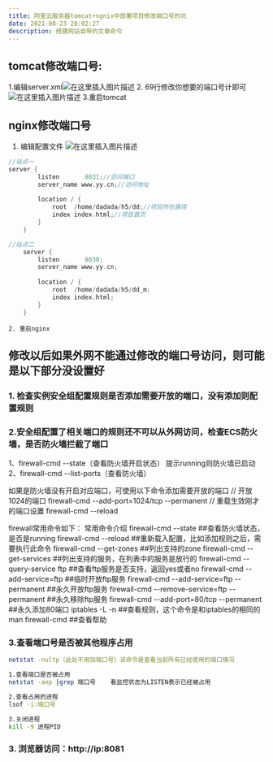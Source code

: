 ```yaml
---
title: 阿里云服务器tomcat+ngnix中部署项目修改端口号的坑
date: 2021-08-23 20:02:27
description: 搭建网站自带的文章命令
---
```


## tomcat修改端口号:
1.编辑server.xml![在这里插入图片描述](https://img-blog.csdnimg.cn/73816e78a9f441e7b481751b4b988889.png)
2. 69行修改你想要的端口号计即可![在这里插入图片描述](https://img-blog.csdnimg.cn/9cc66df6dba0454a99fc64f60ac8a074.png)
3.重启tomcat

## nginx修改端口号
1. 编辑配置文件
![在这里插入图片描述](https://img-blog.csdnimg.cn/bb822dac815d49e2ae70f3ef450df04a.png)

```c
//站点一
server {
        listen       8031;//访问端口
        server_name www.yy.cn;//访问地址
    
        location / {
            root  /home/dadada/h5/dd;//项目所在路径
            index index.html;//项目首页
        }
    }

//站点二
    server {
        listen       8030;
        server_name www.yy.cn;
    
        location / {
            root  /home/dadada/h5/dd_m;
            index index.html;
        }
    }
```
    2. 重启nginx
   
## 修改以后如果外网不能通过修改的端口号访问，则可能是以下部分没设置好
### 1. 检查实例安全组配置规则是否添加需要开放的端口，没有添加则配置规则
### 2.安全组配置了相关端口的规则还不可以从外网访问，检查ECS防火墙，是否防火墙拦截了端口
1、firewall-cmd --state（查看防火墙开启状态）
提示running则防火墙已启动
2、firewall-cmd --list-ports（查看防火墙）

如果是防火墙没有开启对应端口，可使用以下命令添加需要开放的端口
// 开放1024的端口
firewall-cmd --add-port=1024/tcp --permanent
// 重载生效刚才的端口设置
firewall-cmd --reload

firewall常用命令如下：
常用命令介绍
firewall-cmd --state ##查看防火墙状态，是否是running
firewall-cmd --reload ##重新载入配置，比如添加规则之后，需要执行此命令
firewall-cmd --get-zones ##列出支持的zone
firewall-cmd --get-services ##列出支持的服务，在列表中的服务是放行的
firewall-cmd --query-service ftp ##查看ftp服务是否支持，返回yes或者no
firewall-cmd --add-service=ftp ##临时开放ftp服务
firewall-cmd --add-service=ftp --permanent ##永久开放ftp服务
firewall-cmd --remove-service=ftp --permanent ##永久移除ftp服务
firewall-cmd --add-port=80/tcp --permanent ##永久添加80端口
iptables -L -n ##查看规则，这个命令是和iptables的相同的
man firewall-cmd ##查看帮助

### 3.查看端口号是否被其他程序占用



```bash
netstat -nultp（此处不用加端口号）该命令是查看当前所有已经使用的端口情况

1.查看端口是否被占用
netstat -anp |grep 端口号    看监控状态为LISTEN表示已经被占用

2.查看占用的进程
lsof -i:端口号

3.关闭进程
kill -9 进程PID
```

### 3. 浏览器访问：http://ip:8081




